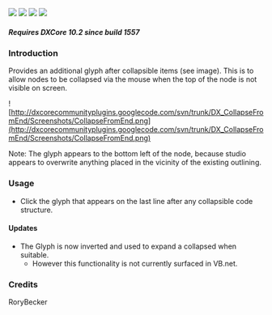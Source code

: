 [![](http://dxcorecommunityplugins.googlecode.com/svn/trunk/Common/Graphics/Download.png)](http://www.rorybecker.co.uk/DevExpress/Community/Plugins/DX_CollapseFromEnd/)      [![](http://dxcorecommunityplugins.googlecode.com/svn/trunk/Common/Graphics/Screencast.png)](http://tv.devexpress.com/CRDXCollapseFromBottom.movie)      [![](http://dxcorecommunityplugins.googlecode.com/svn/trunk/Common/Graphics/InstallHelp.png)](http://code.google.com/p/dxcorecommunityplugins/wiki/InstallInstructions)
[![](http://dxcorecommunityplugins.googlecode.com/svn/trunk/Common/Graphics/Feedback.png)](http://code.google.com/p/dxcorecommunityplugins/wiki/Feedback)
##### Requires DXCore 10.2 since build 1557 #####
### Introduction ###

Provides an additional glyph after collapsible items (see image). This is to allow nodes to be collapsed via the mouse when the top of the node is not visible on screen.

![http://dxcorecommunityplugins.googlecode.com/svn/trunk/DX_CollapseFromEnd/Screenshots/CollapseFromEnd.png](http://dxcorecommunityplugins.googlecode.com/svn/trunk/DX_CollapseFromEnd/Screenshots/CollapseFromEnd.png)

Note: The glyph appears to the bottom left of the node, because studio appears to overwrite anything placed in the vicinity of the existing outlining.

### Usage ###

  * Click the glyph that appears on the last line after any collapsible code structure.

#### Updates ####

  * The Glyph is now inverted and used to expand a collapsed when suitable.
    * However this functionality is not currently surfaced in VB.net.

### Credits ###

RoryBecker